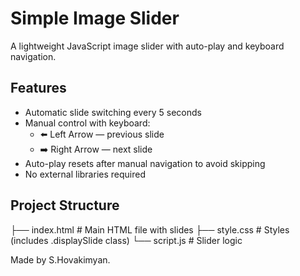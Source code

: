 #  Simple Image Slider

A lightweight JavaScript image slider with auto-play and keyboard navigation.

##  Features
- Automatic slide switching every 5 seconds  
- Manual control with keyboard:
  - ⬅️ Left Arrow — previous slide  
  - ➡️ Right Arrow — next slide  
- Auto-play resets after manual navigation to avoid skipping  
- No external libraries required  

## Project Structure
├── index.html # Main HTML file with slides
├── style.css # Styles (includes .displaySlide class)
└── script.js # Slider logic

Made by S.Hovakimyan.
